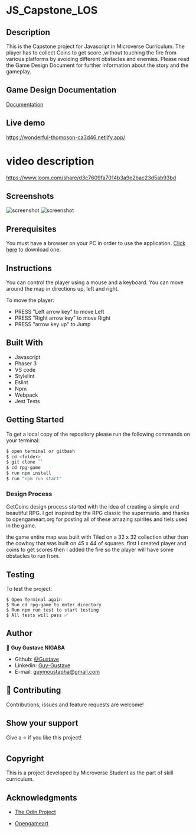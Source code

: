 # JS_Capstone_LOS

## Description

This is the Capstone project for Javascript in Microverse Curriculum. The player has to collect Coins to get score ,without touching the fire from various platforms by avoiding different obstacles and enemies.  Please read the Game Design Document for further information about the story and the gameplay.

## Game Design Documentation
[Documentation](./gamedoc.md)

## Live demo

https://wonderful-thompson-ca3d46.netlify.app/

# video description

https://www.loom.com/share/d3c7609fa7014b3a9e2bac23d5ab93bd

## Screenshots

![screenshot](./assets/coin1.png)
![screenshot](./assets/coin2.png)

## Prerequisites

You must have a browser on your PC in order to use the application. [Click here](https://www.google.com/chrome/?brand=BNSD&gclid=Cj0KCQiAvvKBBhCXARIsACTePW--A0qs3Kbv1U6UvAZa4xW4Oog_Y19cI2opD2oZ-IIZAni4jzH6MQgaAi-6EALw_wcB&gclsrc=aw.ds) to download one.


## Instructions
You can control the player using a mouse and a keyboard. You can move around the map in directions up, left and right.

To move the player:

- PRESS "Left arrow key" to move Left
- PRESS "Right arrow key" to move Right
- PRESS "arrow key up" to Jump

## Built With

- Javascript
- Phaser 3
- VS code
- Stylelint
- Eslint
- Npm
- Webpack
- Jest Tests


## Getting Started

To get a local copy of the repository please run the following commands on your terminal:

```bash
$ open terminal or gitbash
$ cd <folder>
$ git clone ``
$ cd rpg-game
$ run npm install
$ run "npm run start"
```

### Design Process

GetCoins design process started with the idea of creating a simple and beautiful RPG.  I got inspired by the RPG classic the supermario. and thanks to opengameart.org  for posting all of these amazing spirites and tiels  used in the game.

the game entire map was built with Tiled on a 32 x 32 collection other than the cowboy that was built on 45 x 44   of squares.
first I created player and coins to get scores then I added the fire so the player will have some obstacles to run from.

## Testing

To test the project:

```
$ Open Terminal again
$ Run cd rpg-game to enter directory
$ Run npm run test to start testing
$ All tests will pass ✅

```

## Author

👨 **Guy Gustave NIGABA**
- Github: [@Gustave](https://github.com/Guy-Gustave)
- Linkedin: [Guy-Gustave](https://www.linkedin.com/in/guy-gustave-nigaba/)
- E-mail: [guymoustapha@gmail.com](guymoustapha@gmail.com)

## 🤝 Contributing

Contributions, issues and feature requests are welcome!

## Show your support

Give a ⭐️ if you like this project!

## Copyright
This is a project developed by Microverse Student as the part of skill curriculum.

## Acknowledgments

- <a href="https://www.theodinproject.com/" target="_blank">The Odin Project</a>

- <a href="https://www.opengameart.org" target="_blank">Opengameart</a>

